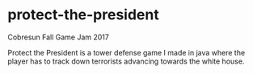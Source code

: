 # protect-the-president

Cobresun Fall Game Jam 2017

Protect the President is a tower defense game I made in java 
where the player has to track down terrorists advancing 
towards the white house.
